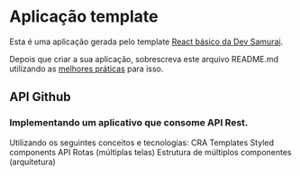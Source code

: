 # Aplicação template

Esta é uma aplicação gerada pelo template [React básico da Dev Samurai](https://github.com/DevSamurai/cra-template-basic).

Depois que criar a sua aplicação, sobrescreva este arquivo README.md utilizando as [melhores práticas](https://www.makeareadme.com/) para isso.

## API Github

### Implementando um aplicativo que consome API Rest.

Utilizando os seguintes conceitos e tecnologias:
CRA Templates
Styled components
API
Rotas (múltiplas telas)
Estrutura de múltiplos componentes (arquitetura)
